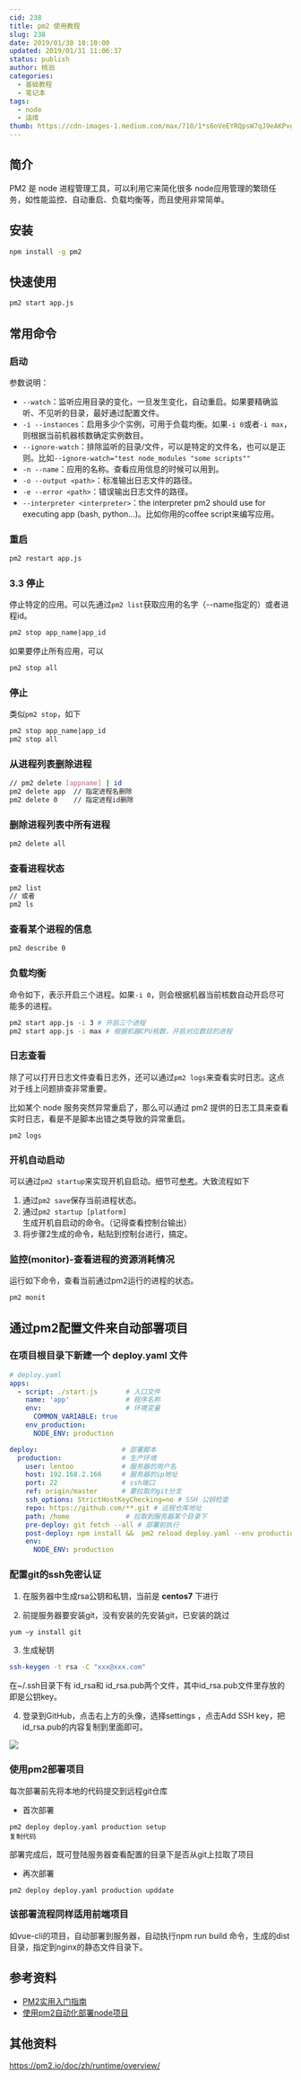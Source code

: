 ```yaml
---
cid: 238
title: pm2 使用教程
slug: 238
date: 2019/01/30 10:10:00
updated: 2019/01/31 11:06:37
status: publish
author: 桃翁
categories: 
  - 基础教程
  - 笔记本
tags: 
  - node
  - 运维
thumb: https://cdn-images-1.medium.com/max/710/1*s6oVeEYRQpsW7qJ9eAKPvg.png
---
```



## 简介

PM2 是 node 进程管理工具，可以利用它来简化很多 node应用管理的繁琐任务，如性能监控、自动重启、负载均衡等，而且使用非常简单。

## 安装

```bash
npm install -g pm2
```

## 快速使用

```bash
pm2 start app.js
```

## 常用命令

###  启动

参数说明：

- `--watch`：监听应用目录的变化，一旦发生变化，自动重启。如果要精确监听、不见听的目录，最好通过配置文件。
- `-i --instances`：启用多少个实例，可用于负载均衡。如果`-i 0`或者`-i max`，则根据当前机器核数确定实例数目。
- `--ignore-watch`：排除监听的目录/文件，可以是特定的文件名，也可以是正则。比如`--ignore-watch="test node_modules "some scripts""`
- `-n --name`：应用的名称。查看应用信息的时候可以用到。
- `-o --output <path>`：标准输出日志文件的路径。
- `-e --error <path>`：错误输出日志文件的路径。
- `--interpreter <interpreter>`：the interpreter pm2 should use for executing app (bash, python...)。比如你用的coffee script来编写应用。

###  重启

```bash
pm2 restart app.js
```

### 3.3 停止

停止特定的应用。可以先通过`pm2 list`获取应用的名字（--name指定的）或者进程id。

```bash
pm2 stop app_name|app_id
```

如果要停止所有应用，可以

```bash
pm2 stop all
```

###  停止

类似`pm2 stop`，如下

```bash
pm2 stop app_name|app_id
pm2 stop all
```

### 从进程列表删除进程

```bash
// pm2 delete [appname] | id
pm2 delete app  // 指定进程名删除
pm2 delete 0    // 指定进程id删除
```

### 删除进程列表中所有进程

```bash
pm2 delete all
```

### 查看进程状态

```bash
pm2 list
// 或者
pm2 ls
```

### 查看某个进程的信息

```bash
pm2 describe 0
```

### 负载均衡

命令如下，表示开启三个进程。如果`-i 0`，则会根据机器当前核数自动开启尽可能多的进程。

```bash
pm2 start app.js -i 3 # 开启三个进程
pm2 start app.js -i max # 根据机器CPU核数，开启对应数目的进程 
```

### 日志查看

除了可以打开日志文件查看日志外，还可以通过`pm2 logs`来查看实时日志。这点对于线上问题排查非常重要。

比如某个 node 服务突然异常重启了，那么可以通过 pm2 提供的日志工具来查看实时日志，看是不是脚本出错之类导致的异常重启。

```
pm2 logs
```

### 开机自动启动

可以通过`pm2 startup`来实现开机自启动。细节可[参考](http://pm2.keymetrics.io/docs/usage/startup/)。大致流程如下

1. 通过`pm2 save`保存当前进程状态。
2. 通过`pm2 startup [platform]`生成开机自启动的命令。（记得查看控制台输出）
3. 将步骤2生成的命令，粘贴到控制台进行，搞定。

### 监控(monitor)-查看进程的资源消耗情况

运行如下命令，查看当前通过pm2运行的进程的状态。

```bash
pm2 monit
```

## 通过pm2配置文件来自动部署项目

###  在项目根目录下新建一个 deploy.yaml 文件

```yaml
# deploy.yaml
apps:
  - script: ./start.js       # 入口文件
    name: 'app'              # 程序名称
    env:                     # 环境变量
      COMMON_VARIABLE: true
    env_production:
      NODE_ENV: production

deploy:                     # 部署脚本
  production:               # 生产环境
    user: lentoo            # 服务器的用户名
    host: 192.168.2.166     # 服务器的ip地址
    port: 22                # ssh端口
    ref: origin/master      # 要拉取的git分支
    ssh_options: StrictHostKeyChecking=no # SSH 公钥检查
    repo: https://github.com/**.git # 远程仓库地址
    path: /home              # 拉取到服务器某个目录下
    pre-deploy: git fetch --all # 部署前执行
    post-deploy: npm install &&  pm2 reload deploy.yaml --env production # 部署后执行
    env:
      NODE_ENV: production

```

### 配置git的ssh免密认证

1. 在服务器中生成rsa公钥和私钥，当前是 **centos7** 下进行

2. 前提服务器要安装git，没有安装的先安装git，已安装的跳过

```bash
yum –y install git
```

3. 生成秘钥

```bash
ssh-keygen -t rsa -C "xxx@xxx.com"
```

在~/.ssh目录下有 id_rsa和 id_rsa.pub两个文件，其中id_rsa.pub文件里存放的即是公钥key。

4. 登录到GitHub，点击右上方的头像，选择settings ，点击Add SSH key，把id_rsa.pub的内容复制到里面即可。

![](https://user-gold-cdn.xitu.io/2018/8/26/16574cdcd9ac289b?imageView2/0/w/1280/h/960/format/webp/ignore-error/1)

### 使用pm2部署项目

每次部署前先将本地的代码提交到远程git仓库

- 首次部署

```
pm2 deploy deploy.yaml production setup 
复制代码
```

部署完成后，既可登陆服务器查看配置的目录下是否从git上拉取了项目

- 再次部署

```
pm2 deploy deploy.yaml production upddate
```

### 该部署流程同样适用前端项目

如vue-cli的项目，自动部署到服务器，自动执行npm run build 命令，生成的dist目录，指定到nginx的静态文件目录下。

## 参考资料

- [PM2实用入门指南](https://www.cnblogs.com/chyingp/p/pm2-documentation.html)
- [使用pm2自动化部署node项目](https://juejin.im/post/5b823506e51d4538d517662f)

## 其他资料

https://pm2.io/doc/zh/runtime/overview/

